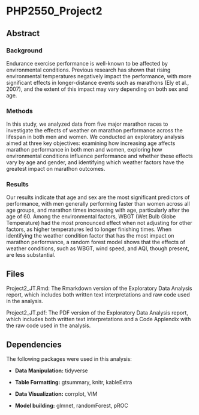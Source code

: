 # PHP2550_Project2

## Abstract

### Background
Endurance exercise performance is well-known to be affected by environmental conditions. Previous research has shown that rising environmental temperatures negatively impact the performance, with more significant effects in longer-distance events such as marathons (Ely et al., 2007), and the extent of this impact may vary depending on both sex and age. 

### Methods
In this study, we analyzed data from five major marathon races to investigate the effects of weather on marathon performance across the lifespan in both men and women. We conducted an exploratory analysis aimed at three key objectives: examining how increasing age affects marathon performance in both men and women, exploring how environmental conditions influence performance and whether these effects vary by age and gender, and identifying which weather factors have the greatest impact on marathon outcomes.

### Results
Our results indicate that age and sex are the most significant predictors of performance, with men generally performing faster than women across all age groups, and marathon times increasing with age, particularly after the age of 60. Among the environmental factors, WBGT (Wet Bulb Globe Temperature) had the most pronounced effect when not adjusting for other factors, as higher temperatures led to longer finishing times. When identifying the weather condition factor that has the most impact on marathon performance, a random forest model shows that the effects of weather conditions, such as WBGT, wind speed, and AQI, though present, are less substantial.

## Files

Project2_JT.Rmd: The Rmarkdown version of the Exploratory Data Analysis report, which includes both written text interpretations and raw code used in the analysis.

Project2_JT.pdf: The PDF version of the Exploratory Data Analysis report, which includes both written text interpretations and a Code Applendix with the raw code used in the analysis.

## Dependencies
The following packages were used in this analysis:

- **Data Manipulation:**  tidyverse

- **Table Formatting:** gtsummary, knitr, kableExtra

- **Data Visualization:** corrplot, VIM

- **Model building:** glmnet, randomForest, pROC
